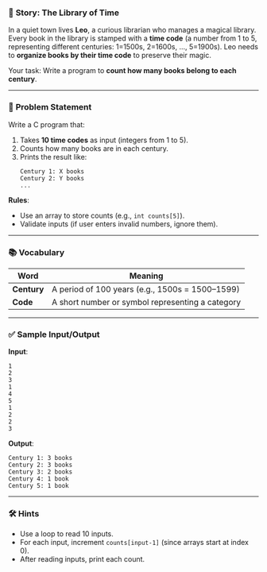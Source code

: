 ### 🌟 **Story: The Library of Time**  
In a quiet town lives **Leo**, a curious librarian who manages a magical library. Every book in the library is stamped with a **time code** (a number from 1 to 5, representing different centuries: 1=1500s, 2=1600s, ..., 5=1900s). Leo needs to **organize books by their time code** to preserve their magic.  

Your task: Write a program to **count how many books belong to each century**.

---

### 🧩 **Problem Statement**  
Write a C program that:  
1. Takes **10 time codes** as input (integers from 1 to 5).  
2. Counts how many books are in each century.  
3. Prints the result like:  
   ```  
   Century 1: X books  
   Century 2: Y books  
   ...  
   ```  

**Rules**:  
- Use an array to store counts (e.g., `int counts[5]`).  
- Validate inputs (if user enters invalid numbers, ignore them).  

---

### 📚 **Vocabulary**  
| Word       | Meaning                                      |  
|------------|----------------------------------------------|  
| **Century** | A period of 100 years (e.g., 1500s = 1500–1599)|  
| **Code**    | A short number or symbol representing a category |  

---

### ✅ **Sample Input/Output**  
**Input**:  
```  
1  
2  
3  
1  
4  
5  
1  
2  
2  
3  
```  

**Output**:  
```  
Century 1: 3 books  
Century 2: 3 books  
Century 3: 2 books  
Century 4: 1 book  
Century 5: 1 book  
```  

---

### 🛠️ **Hints**  
- Use a loop to read 10 inputs.  
- For each input, increment `counts[input-1]` (since arrays start at index 0).  
- After reading inputs, print each count.  